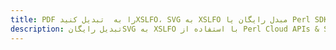 ---title: PDF را به  تبدیل کنیدXSLFO، SVG به XSLFO مبدل رایگان یا Perl SDKdescription: تبدیل رایگانSVG به XSLFO با استفاده از Perl Cloud APIs & SDK همچنین اسناد PDF را در Cloud ایجاد، ویرایش و رندر کنید.---